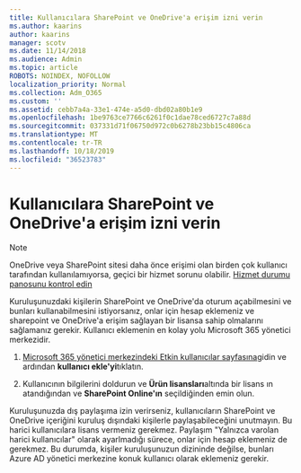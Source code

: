 ```yaml
---
title: Kullanıcılara SharePoint ve OneDrive'a erişim izni verin
ms.author: kaarins
author: kaarins
manager: scotv
ms.date: 11/14/2018
ms.audience: Admin
ms.topic: article
ROBOTS: NOINDEX, NOFOLLOW
localization_priority: Normal
ms.collection: Adm_O365
ms.custom: ''
ms.assetid: cebb7a4a-33e1-474e-a5d0-dbd02a80b1e9
ms.openlocfilehash: 1be9763ce7766c6261f0c1dae78ced6727c7a88d
ms.sourcegitcommit: 037331d71f06750d972c0b6278b23bb15c4806ca
ms.translationtype: MT
ms.contentlocale: tr-TR
ms.lasthandoff: 10/18/2019
ms.locfileid: "36523783"
---
```

# <a name="give-users-access-to-sharepoint-and-onedrive"></a>Kullanıcılara SharePoint ve OneDrive'a erişim izni verin

> [!NOTE]
> OneDrive veya SharePoint sitesi daha önce erişimi olan birden çok kullanıcı tarafından kullanılamıyorsa, geçici bir hizmet sorunu olabilir. [Hizmet durumu panosunu kontrol edin](https://portal.office.com/adminportal/home#/servicehealth)
  
Kuruluşunuzdaki kişilerin SharePoint ve OneDrive'da oturum açabilmesini ve bunları kullanabilmesini istiyorsanız, onlar için hesap eklemeniz ve sharepoint ve OneDrive'a erişim sağlayan bir lisansa sahip olmalarını sağlamanız gerekir. Kullanıcı eklemenin en kolay yolu Microsoft 365 yönetici merkezidir.
  
1. [Microsoft 365 yönetici merkezindeki Etkin kullanıcılar sayfasına](https://portal.office.com/adminportal/home#/users)gidin ve ardından **kullanıcı ekle'yi**tıklatın.
    
2. Kullanıcının bilgilerini doldurun ve **Ürün lisansları**altında bir lisans ın atandığından ve **SharePoint Online'ın** seçildiğinden emin olun. 
    
Kuruluşunuzda dış paylaşıma izin verirseniz, kullanıcıların SharePoint ve OneDrive içeriğini kuruluş dışındaki kişilerle paylaşabileceğini unutmayın. Bu harici kullanıcılara lisans vermeniz gerekmez. Paylaşım "Yalnızca varolan harici kullanıcılar" olarak ayarlmadığı sürece, onlar için hesap eklemeniz de gerekmez. Bu durumda, kişiler kuruluşunuzun dizininde değilse, bunları Azure AD yönetici merkezine konuk kullanıcı olarak eklemeniz gerekir.
  

